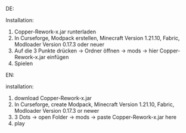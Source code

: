 DE: 

Installation:
  1. Copper-Rework-x.jar runterladen
  2. In Curseforge, Modpack erstellen, Minecraft Version 1.21.10, Fabric, Modloader Version 0.17.3 oder neuer
  3. Auf die 3 Punkte drücken -> Ordner öffnen -> mods -> hier Copper-Rework-x.jar einfügen
  4. Spielen

EN:

installation:
  1. download Copper-Rework-x.jar
  2. In Curseforge, create Modpack, Minecraft Version 1.21.10, Fabric, Modloader Version 0.17.3 or newer
  3. 3 Dots -> open Folder -> mods -> paste Copper-Rework-x.jar here
  4. play
